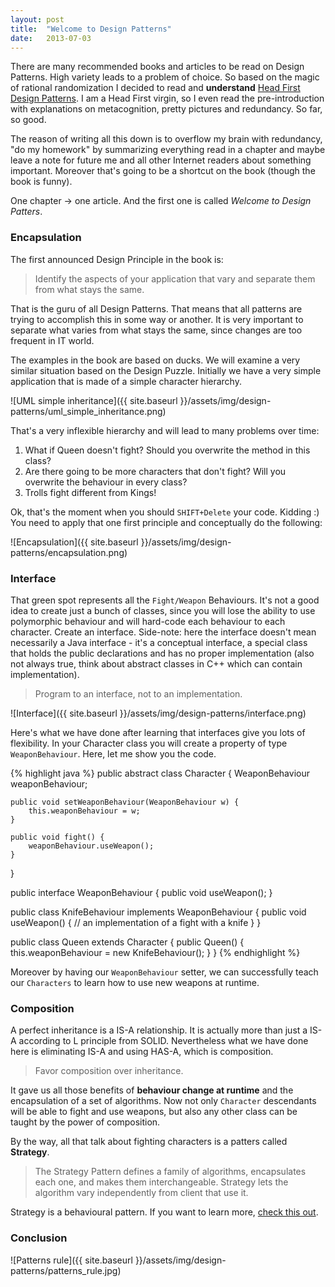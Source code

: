 ```yaml
---
layout: post
title:  "Welcome to Design Patterns"
date:   2013-07-03
---
```


There are many recommended books and articles to be read on Design Patterns. High variety leads to a problem of choice. So based on the magic of rational randomization I decided to read and **understand** [Head First Design Patterns](http://www.amazon.com/First-Design-Patterns-Elisabeth-Freeman/dp/0596007124). I am a Head First virgin, so I even read the pre-introduction with explanations on metacognition, pretty pictures and redundancy. So far, so good.

The reason of writing all this down is to overflow my brain with redundancy, "do my homework" by summarizing everything read in a chapter and maybe leave a note for future me and all other Internet readers about something important. Moreover that's going to be a shortcut on the book (though the book is funny).

One chapter &#8594; one article. And the first one is called *Welcome to Design Patters*.

### Encapsulation

The first announced Design Principle in the book is: 

> Identify the aspects of your application that vary and separate them from what stays the same.

That is the guru of all Design Patterns. That means that all patterns are trying to accomplish this in some way or another. It is very important to separate what varies from what stays the same, since changes are too frequent in IT world. 

The examples in the book are based on ducks. We will examine a very similar situation based on the Design Puzzle. Initially we have a very simple application that is made of a simple character hierarchy.

![UML simple inheritance]({{ site.baseurl }}/assets/img/design-patterns/uml_simple_inheritance.png)

That's a very inflexible hierarchy and will lead to many problems over time:

1. What if Queen doesn't fight? Should you overwrite the method in this class?
2. Are there going to be more characters that don't fight? Will you overwrite the behaviour in every class? 
2. Trolls fight different from Kings! 

Ok, that's the moment when you should `SHIFT+Delete` your code. Kidding :) You need to apply that one first principle and conceptually do the following:

![Encapsulation]({{ site.baseurl }}/assets/img/design-patterns/encapsulation.png)

### Interface

That green spot represents all the `Fight/Weapon` Behaviours. It's not a good idea to create just a bunch of classes, since you will lose the ability to use polymorphic behaviour and will hard-code each behaviour to each character. Create an interface. Side-note: here the interface doesn't mean necessarily a Java interface - it's a conceptual interface, a special class that holds the public declarations and has no proper implementation (also not always true, think about abstract classes in C++ which can contain implementation).

> Program to an interface, not to an implementation.

![Interface]({{ site.baseurl }}/assets/img/design-patterns/interface.png)

Here's what we have done after learning that interfaces give you lots of flexibility. In your Character class you will create a property of type `WeaponBehaviour`. Here, let me show you the code.

{% highlight java %}
public abstract class Character {
	WeaponBehaviour weaponBehaviour;

	public void setWeaponBehaviour(WeaponBehaviour w) {
		this.weaponBehaviour = w;
	}

	public void fight() {
		weaponBehaviour.useWeapon();
	}
}

public interface WeaponBehaviour {
	public void useWeapon();
}

public class KnifeBehaviour implements WeaponBehaviour {
	public void useWeapon() {
		// an implementation of a fight with a knife
	}
}

public class Queen extends Character {
	public Queen() {
		this.weaponBehaviour = new KnifeBehaviour();
	}
}
{% endhighlight %}

Moreover by having our `WeaponBehaviour` setter, we can successfully teach our `Characters` to learn how to use new weapons at runtime.

### Composition

A perfect inheritance is a IS-A relationship. It is actually more than just a IS-A according to L principle from SOLID. Nevertheless what we have done here is eliminating IS-A and using HAS-A, which is composition.

> Favor composition over inheritance.

It gave us all those benefits of **behaviour change at runtime** and the encapsulation of a set of algorithms. Now not only `Character` descendants will be able to fight and use weapons, but also any other class can be taught by the power of composition.

By the way, all that talk about fighting characters is a patters called **Strategy**.

> The Strategy Pattern defines a family of algorithms, encapsulates each one, and makes them interchangeable. Strategy lets the algorithm vary independently from client that use it.

Strategy is a behavioural pattern. If you want to learn more, [check this out](http://www.vincehuston.org/dp/strategy.html).

### Conclusion

![Patterns rule]({{ site.baseurl }}/assets/img/design-patterns/patterns_rule.jpg)
